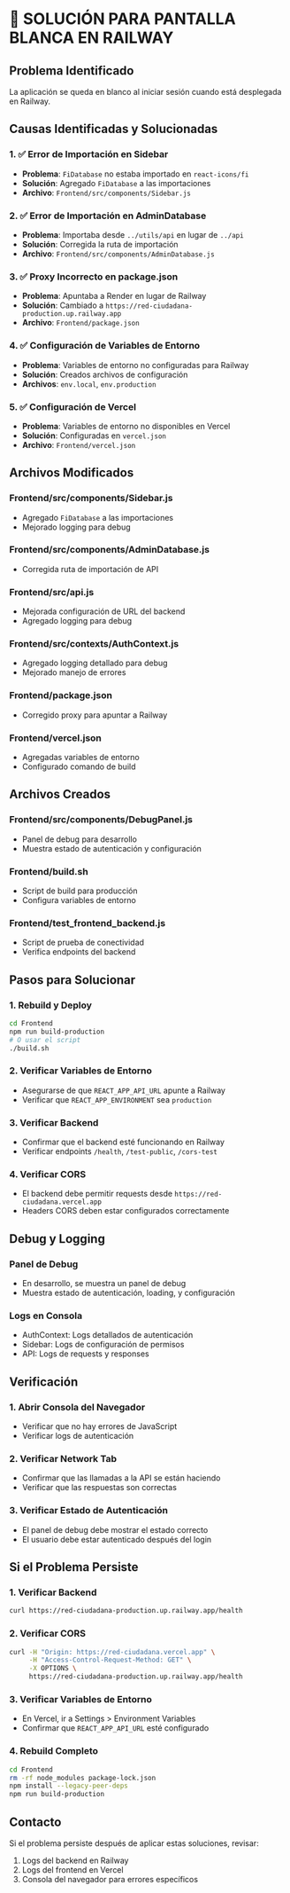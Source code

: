# 🚨 SOLUCIÓN PARA PANTALLA BLANCA EN RAILWAY

## Problema Identificado
La aplicación se queda en blanco al iniciar sesión cuando está desplegada en Railway.

## Causas Identificadas y Solucionadas

### 1. ✅ Error de Importación en Sidebar
- **Problema**: `FiDatabase` no estaba importado en `react-icons/fi`
- **Solución**: Agregado `FiDatabase` a las importaciones
- **Archivo**: `Frontend/src/components/Sidebar.js`

### 2. ✅ Error de Importación en AdminDatabase
- **Problema**: Importaba desde `../utils/api` en lugar de `../api`
- **Solución**: Corregida la ruta de importación
- **Archivo**: `Frontend/src/components/AdminDatabase.js`

### 3. ✅ Proxy Incorrecto en package.json
- **Problema**: Apuntaba a Render en lugar de Railway
- **Solución**: Cambiado a `https://red-ciudadana-production.up.railway.app`
- **Archivo**: `Frontend/package.json`

### 4. ✅ Configuración de Variables de Entorno
- **Problema**: Variables de entorno no configuradas para Railway
- **Solución**: Creados archivos de configuración
- **Archivos**: `env.local`, `env.production`

### 5. ✅ Configuración de Vercel
- **Problema**: Variables de entorno no disponibles en Vercel
- **Solución**: Configuradas en `vercel.json`
- **Archivo**: `Frontend/vercel.json`

## Archivos Modificados

### Frontend/src/components/Sidebar.js
- Agregado `FiDatabase` a las importaciones
- Mejorado logging para debug

### Frontend/src/components/AdminDatabase.js
- Corregida ruta de importación de API

### Frontend/src/api.js
- Mejorada configuración de URL del backend
- Agregado logging para debug

### Frontend/src/contexts/AuthContext.js
- Agregado logging detallado para debug
- Mejorado manejo de errores

### Frontend/package.json
- Corregido proxy para apuntar a Railway

### Frontend/vercel.json
- Agregadas variables de entorno
- Configurado comando de build

## Archivos Creados

### Frontend/src/components/DebugPanel.js
- Panel de debug para desarrollo
- Muestra estado de autenticación y configuración

### Frontend/build.sh
- Script de build para producción
- Configura variables de entorno

### Frontend/test_frontend_backend.js
- Script de prueba de conectividad
- Verifica endpoints del backend

## Pasos para Solucionar

### 1. Rebuild y Deploy
```bash
cd Frontend
npm run build-production
# O usar el script
./build.sh
```

### 2. Verificar Variables de Entorno
- Asegurarse de que `REACT_APP_API_URL` apunte a Railway
- Verificar que `REACT_APP_ENVIRONMENT` sea `production`

### 3. Verificar Backend
- Confirmar que el backend esté funcionando en Railway
- Verificar endpoints `/health`, `/test-public`, `/cors-test`

### 4. Verificar CORS
- El backend debe permitir requests desde `https://red-ciudadana.vercel.app`
- Headers CORS deben estar configurados correctamente

## Debug y Logging

### Panel de Debug
- En desarrollo, se muestra un panel de debug
- Muestra estado de autenticación, loading, y configuración

### Logs en Consola
- AuthContext: Logs detallados de autenticación
- Sidebar: Logs de configuración de permisos
- API: Logs de requests y responses

## Verificación

### 1. Abrir Consola del Navegador
- Verificar que no hay errores de JavaScript
- Verificar logs de autenticación

### 2. Verificar Network Tab
- Confirmar que las llamadas a la API se están haciendo
- Verificar que las respuestas son correctas

### 3. Verificar Estado de Autenticación
- El panel de debug debe mostrar el estado correcto
- El usuario debe estar autenticado después del login

## Si el Problema Persiste

### 1. Verificar Backend
```bash
curl https://red-ciudadana-production.up.railway.app/health
```

### 2. Verificar CORS
```bash
curl -H "Origin: https://red-ciudadana.vercel.app" \
     -H "Access-Control-Request-Method: GET" \
     -X OPTIONS \
     https://red-ciudadana-production.up.railway.app/health
```

### 3. Verificar Variables de Entorno
- En Vercel, ir a Settings > Environment Variables
- Confirmar que `REACT_APP_API_URL` esté configurado

### 4. Rebuild Completo
```bash
cd Frontend
rm -rf node_modules package-lock.json
npm install --legacy-peer-deps
npm run build-production
```

## Contacto
Si el problema persiste después de aplicar estas soluciones, revisar:
1. Logs del backend en Railway
2. Logs del frontend en Vercel
3. Consola del navegador para errores específicos
